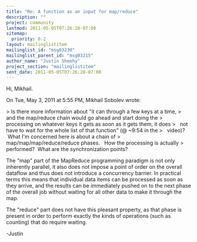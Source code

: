 ```yaml
---
title: "Re: A function as an input for map/reduce"
description: ""
project: community
lastmod: 2011-05-05T07:26:28-07:00
sitemap:
  priority: 0.2
layout: mailinglistitem
mailinglist_id: "msg03230"
mailinglist_parent_id: "msg03215"
author_name: "Justin Sheehy"
project_section: "mailinglistitem"
sent_date: 2011-05-05T07:26:28-07:00
---
```



Hi, Mikhail.

On Tue, May 3, 2011 at 5:55 PM, Mikhail Sobolev  wrote:

&gt; Is there more information about "it can through a few keys at a time,
&gt;   and the map/reduce chain would go ahead and start doing the
&gt;   processing on whatever keys it gets as soon as it gets them, it does
&gt;   not have to wait for the whole list of that function" (@ ~9:54 in the
&gt;   video)?  What I'm concerned here is about a chain of
&gt;   map/map/map/reduce/reduce phases.   How the processing is actually
&gt;   performed?  What are the synchronization points?

The "map" part of the MapReduce programming paradigm is not only
inherently parallel, it also does not impose a point of order on the
overall dataflow and thus does not introduce a concurrency barrier.
In practical terms this means that individual data items can be
processed as soon as they arrive, and the results can be immediately
pushed on to the next phase of the overall job without waiting for all
other data to make it through the map.

The "reduce" part does not have this pleasant property, as that phase
is present in order to perform exactly the kinds of operations (such
as counting) that do require waiting.

-Justin

